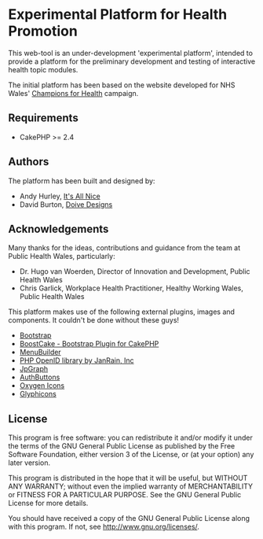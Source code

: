 # Experimental Platform for Health Promotion

This web-tool is an under-development 'experimental platform', intended to provide a platform
for the preliminary development and	testing of interactive health topic modules.

The initial platform has been based on the website developed for NHS Wales'
[Champions for Health](http://www.championsforhealth.wales.nhs.uk) campaign.

## Requirements

* CakePHP >= 2.4

## Authors

The platform has been built and designed by:

* Andy Hurley, [It's All Nice](http://itsallnice.co.uk)
* David Burton, [Doive Designs](http://www.doivedesigns.co.uk)

## Acknowledgements

Many thanks for the ideas, contributions and guidance from the team at Public Health Wales, particularly:

* Dr. Hugo van Woerden, Director of Innovation and Development, Public Health Wales
* Chris Garlick, Workplace Health Practitioner, Healthy Working Wales, Public Health Wales

This platform makes use of the following external plugins, images and components. It couldn't
be done without these guys!

* [Bootstrap](http://getbootstrap.com/)
* [BoostCake - Bootstrap Plugin for CakePHP](http://slywalker.github.io/cakephp-plugin-boost_cake/)
* [MenuBuilder](http://github.com/torifat/cake-menu_builder/)
* [PHP OpenID library by JanRain, Inc](http://janrain.com/openid-enabled/)
* [JpGraph](http://jpgraph.net/)
* [AuthButtons](https://github.com/intridea/authbuttons)
* [Oxygen Icons](http://www.oxygen-icons.org/)
* [Glyphicons](http://glyphicons.com/)

## License

This program is free software: you can redistribute it and/or modify
it under the terms of the GNU General Public License as published by
the Free Software Foundation, either version 3 of the License, or
(at your option) any later version.

This program is distributed in the hope that it will be useful,
but WITHOUT ANY WARRANTY; without even the implied warranty of
MERCHANTABILITY or FITNESS FOR A PARTICULAR PURPOSE.  See the
GNU General Public License for more details.

You should have received a copy of the GNU General Public License
along with this program.  If not, see <http://www.gnu.org/licenses/>.
